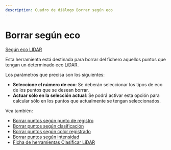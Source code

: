 ```yaml
---
description: Cuadro de diálogo Borrar según eco
---
```


# Borrar según eco

[Según eco LIDAR](./)

Esta herramienta está destinada para borrar del fichero aquellos puntos que tengan un determinado eco LiDAR.

Los parámetros que precisa son los siguientes:

* **Seleccione el número de eco**: Se deberán seleccionar los tipos de eco de los puntos que se desean borrar.
* **Actuar sólo en la selección actual**: Se podrá activar esta opción para calcular sólo en los puntos que actualmente se tengan seleccionados.

Vea también:

* [Borrar puntos según punto de registro](../untitled-320/untitled-32.md)
* [Borrar puntos según clasificación](../untitled-316/untitled-28.md)
* [Borrar puntos según color registrado](../untitled-317/untitled-29.md)
* [Borrar puntos según intensidad](../untitled-319/untitled-31.md)
* [Ficha de herramientas Clasificar LiDAR](../../fichas-de-herramientas/untitled-245.md)

